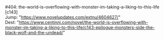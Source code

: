 #404: the-world-is-overflowing-with-monster-im-taking-a-liking-to-this-life [c143] <br/>
Jump: "https://www.novelupdates.com/extnu/4604627/" <br/>
Dest: "https://www.centinni.com/novel/the-world-is-overflowing-with-monster-im-taking-a-liking-to-this-life/c143-epilogue-monsters-side-the-black-wolf-and-the-undead/"